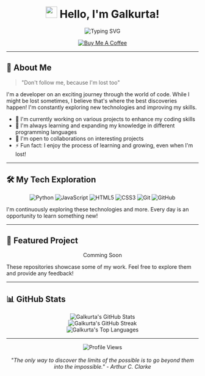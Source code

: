 <h1 align="center">
<img src="https://media.giphy.com/media/hvRJCLFzcasrR4ia7z/giphy.gif" width="30px"/> 
  Hello, I'm Galkurta!
</h1>

<div align="center">
<img src="https://readme-typing-svg.herokuapp.com?font=Fira+Code&pause=1000&color=2E8B57&width=435&lines=Passionate+Developer;Always+learning+new+things;Don't+follow+me%2C+I'm+lost+too!" alt="Typing SVG" />
</div>

<p align="center">
  <a href="https://saweria.co/Galkurta" target="_blank">
    <img src="https://img.shields.io/badge/Buy%20Me%20a%20Coffee-ffdd00?style=flat-square&logo=buy-me-a-coffee&logoColor=black" alt="Buy Me A Coffee">
  </a>
</p>

---

## 🚀 About Me

> "Don't follow me, because I'm lost too"

I'm a developer on an exciting journey through the world of code. While I might be lost sometimes, I believe that's where the best discoveries happen! I'm constantly exploring new technologies and improving my skills.

- 🔭 I'm currently working on various projects to enhance my coding skills
- 🌱 I'm always learning and expanding my knowledge in different programming languages
- 👯 I'm open to collaborations on interesting projects
- ⚡ Fun fact: I enjoy the process of learning and growing, even when I'm lost!

---

## 🛠️ My Tech Exploration

<div align="center">

![Python](https://img.shields.io/badge/-Python-black?style=flat-square&logo=Python)
![JavaScript](https://img.shields.io/badge/-JavaScript-black?style=flat-square&logo=javascript)
![HTML5](https://img.shields.io/badge/-HTML5-E34F26?style=flat-square&logo=html5&logoColor=white)
![CSS3](https://img.shields.io/badge/-CSS3-1572B6?style=flat-square&logo=css3)
![Git](https://img.shields.io/badge/-Git-black?style=flat-square&logo=git)
![GitHub](https://img.shields.io/badge/-GitHub-181717?style=flat-square&logo=github)

</div>

I'm continuously exploring these technologies and more. Every day is an opportunity to learn something new!

---

## 🌟 Featured Project

<div align="center">

Comming Soon

</div>

These repositories showcase some of my work. Feel free to explore them and provide any feedback!

---

## 📊 GitHub Stats

<div align="center">
  <img src="https://github-readme-stats.vercel.app/api?username=Galkurta&show_icons=true&count_private=true&theme=vue" alt="Galkurta's GitHub Stats" />
</div>

<div align="center">
  <img src="https://github-readme-streak-stats.herokuapp.com/?user=Galkurta&theme=vue" alt="Galkurta's GitHub Streak" />
</div>

<div align="center">
  <img src="https://github-readme-stats.vercel.app/api/top-langs/?username=Galkurta&layout=compact&theme=vue" alt="Galkurta's Top Languages" />
</div>

---

<div align="center">
  <img src="https://komarev.com/ghpvc/?username=Galkurta&color=brightgreen" alt="Profile Views" />
  <br><br>
  <i>"The only way to discover the limits of the possible is to go beyond them into the impossible." - Arthur C. Clarke</i>
</div>
